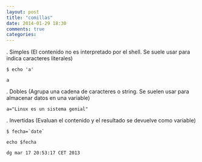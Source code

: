 ```yaml
---
layout: post
title: "comillas"
date: 2014-01-29 18:30
comments: true
categories: 
---
```

. Simples (El contenido no es interpretado por el shell. Se suele usar para indica caracteres literales)

	$ echo 'a'

	a

. Dobles (Agrupa una cadena de caracteres o string. Se suelen usar para almacenar datos en una variable)

	a="Linux es un sistema genial"

. Invertidas (Evaluan el contenido y el resultado se devuelve como variable)

	$ fecha=`date`

	echo $fecha

	dg mar 17 20:53:17 CET 2013

